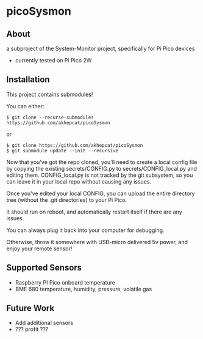 # picoSysmon

## About
a subproject of the System-Monitor project, specifically for Pi Pico devices
- currently tested on Pi Pico 2W

## Installation
This project contains submodules!

You can either:

    $ git clone --recurse-submodules https://github.com/akhepcat/picoSysmon

or

    $ git clone https://github.com/akhepcat/picoSysmon
    $ git submodule update --init --recursive


Now that you've got the repo cloned, you'll need to create a local config
file by copying the existing secrets/CONFIG.py  to secrets/CONFIG_local.py
and editing them.   CONFIG_local.py is not tracked by the git subsystem, so
you can leave it in your local repo without causing any issues.

Once you've edited your local CONFIG,  you can upload the entire directory
tree  (without the .git directories)  to your Pi Pico.  

It should run on reboot, and automatically restart itself if there are any
issues.

You can always plug it back into your computer for debugging.

Otherwise, throw it somewhere with USB-micro delivered 5v power, and enjoy
your remote sensor!

## Supported Sensors

- Raspberry PI Pico onboard temperature
- BME 680 temperature, humidity, pressure, volatile gas

## Future Work

- Add additional sensors
- ??? profit ???
